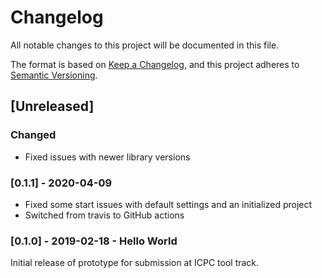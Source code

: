 # Changelog
All notable changes to this project will be documented in this file.

The format is based on [Keep a Changelog](https://keepachangelog.com/en/1.0.0/),
and this project adheres to [Semantic Versioning](https://semver.org/spec/v2.0.0.html).

## [Unreleased]
### Changed
- Fixed issues with newer library versions

### [0.1.1] - 2020-04-09
- Fixed some start issues with default settings and an initialized project
- Switched from travis to GitHub actions 

### [0.1.0] - 2019-02-18 - Hello World

Initial release of prototype for submission at ICPC tool track.
